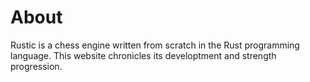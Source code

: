 # About

Rustic is a chess engine written from scratch in the Rust programming language. This website chronicles its developtment and strength progression.
